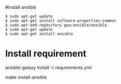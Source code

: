 #install ansible 

````shell script
$ sudo apt-get update
$ sudo apt-get install software-properties-common
$ sudo apt-add-repository ppa:ansible/ansible
$ sudo apt-get update
$ sudo apt-get install ansible
````


# Install requirement

ansible-galaxy install -r requirements.yml

make install-ansible